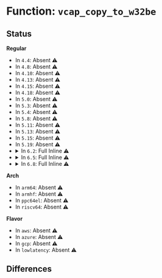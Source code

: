 # Function: <code>vcap_copy_to_w32be</code>

## Status
<b>Regular</b>
<ul>
<li>
In <code>4.4</code>: Absent ⚠️
</li>
<li>
In <code>4.8</code>: Absent ⚠️
</li>
<li>
In <code>4.10</code>: Absent ⚠️
</li>
<li>
In <code>4.13</code>: Absent ⚠️
</li>
<li>
In <code>4.15</code>: Absent ⚠️
</li>
<li>
In <code>4.18</code>: Absent ⚠️
</li>
<li>
In <code>5.0</code>: Absent ⚠️
</li>
<li>
In <code>5.3</code>: Absent ⚠️
</li>
<li>
In <code>5.4</code>: Absent ⚠️
</li>
<li>
In <code>5.8</code>: Absent ⚠️
</li>
<li>
In <code>5.11</code>: Absent ⚠️
</li>
<li>
In <code>5.13</code>: Absent ⚠️
</li>
<li>
In <code>5.15</code>: Absent ⚠️
</li>
<li>
In <code>5.19</code>: Absent ⚠️
</li>
<li>
<details>
<summary>In <code>6.2</code>: Full Inline ⚠️</summary>

**Collision:** Unique Static

**Inline:** Full

**Transformation:** False

**Instances:**

```
In drivers/net/ethernet/microchip/vcap/vcap_api.c (ffffffff81bf61f4)
Location: drivers/net/ethernet/microchip/vcap/vcap_api.c:2144
Inline: True
Inline callers:
  - drivers/net/ethernet/microchip/vcap/vcap_api.c:vcap_copy_from_client_actionfield
  - drivers/net/ethernet/microchip/vcap/vcap_api.c:vcap_copy_from_client_actionfield
  - drivers/net/ethernet/microchip/vcap/vcap_api.c:vcap_copy_from_client_actionfield
  - drivers/net/ethernet/microchip/vcap/vcap_api.c:vcap_copy_from_client_actionfield
  - drivers/net/ethernet/microchip/vcap/vcap_api.c:vcap_copy_from_client_actionfield
  - drivers/net/ethernet/microchip/vcap/vcap_api.c:vcap_copy_from_client_actionfield
  - drivers/net/ethernet/microchip/vcap/vcap_api.c:vcap_copy_from_client_keyfield
  - drivers/net/ethernet/microchip/vcap/vcap_api.c:vcap_copy_from_client_keyfield
  - drivers/net/ethernet/microchip/vcap/vcap_api.c:vcap_copy_from_client_keyfield
  - drivers/net/ethernet/microchip/vcap/vcap_api.c:vcap_copy_from_client_keyfield
  - drivers/net/ethernet/microchip/vcap/vcap_api.c:vcap_copy_from_client_keyfield
  - drivers/net/ethernet/microchip/vcap/vcap_api.c:vcap_copy_from_client_keyfield
  - drivers/net/ethernet/microchip/vcap/vcap_api.c:vcap_copy_from_client_keyfield
  - drivers/net/ethernet/microchip/vcap/vcap_api.c:vcap_copy_from_client_keyfield
  - drivers/net/ethernet/microchip/vcap/vcap_api.c:vcap_copy_from_client_keyfield
  - drivers/net/ethernet/microchip/vcap/vcap_api.c:vcap_copy_from_client_keyfield
  - drivers/net/ethernet/microchip/vcap/vcap_api.c:vcap_copy_from_client_keyfield
  - drivers/net/ethernet/microchip/vcap/vcap_api.c:vcap_copy_from_client_keyfield
```
</details>
</li>
<li>
<details>
<summary>In <code>6.5</code>: Full Inline ⚠️</summary>

**Collision:** Unique Static

**Inline:** Full

**Transformation:** False

**Instances:**

```
In drivers/net/ethernet/microchip/vcap/vcap_api.c (ffffffff81c5a649)
Location: drivers/net/ethernet/microchip/vcap/vcap_api.c:517
Inline: True
Inline callers:
  - drivers/net/ethernet/microchip/vcap/vcap_api.c:vcap_copy_from_client_actionfield
  - drivers/net/ethernet/microchip/vcap/vcap_api.c:vcap_copy_from_client_actionfield
  - drivers/net/ethernet/microchip/vcap/vcap_api.c:vcap_copy_from_client_actionfield
  - drivers/net/ethernet/microchip/vcap/vcap_api.c:vcap_copy_from_client_actionfield
  - drivers/net/ethernet/microchip/vcap/vcap_api.c:vcap_copy_from_client_actionfield
  - drivers/net/ethernet/microchip/vcap/vcap_api.c:vcap_copy_from_client_actionfield
  - drivers/net/ethernet/microchip/vcap/vcap_api.c:vcap_copy_from_client_keyfield
  - drivers/net/ethernet/microchip/vcap/vcap_api.c:vcap_copy_from_client_keyfield
  - drivers/net/ethernet/microchip/vcap/vcap_api.c:vcap_copy_from_client_keyfield
  - drivers/net/ethernet/microchip/vcap/vcap_api.c:vcap_copy_from_client_keyfield
  - drivers/net/ethernet/microchip/vcap/vcap_api.c:vcap_copy_from_client_keyfield
  - drivers/net/ethernet/microchip/vcap/vcap_api.c:vcap_copy_from_client_keyfield
  - drivers/net/ethernet/microchip/vcap/vcap_api.c:vcap_copy_from_client_keyfield
  - drivers/net/ethernet/microchip/vcap/vcap_api.c:vcap_copy_from_client_keyfield
  - drivers/net/ethernet/microchip/vcap/vcap_api.c:vcap_copy_from_client_keyfield
  - drivers/net/ethernet/microchip/vcap/vcap_api.c:vcap_copy_from_client_keyfield
  - drivers/net/ethernet/microchip/vcap/vcap_api.c:vcap_copy_from_client_keyfield
  - drivers/net/ethernet/microchip/vcap/vcap_api.c:vcap_copy_from_client_keyfield
```
</details>
</li>
<li>
<details>
<summary>In <code>6.8</code>: Full Inline ⚠️</summary>

**Collision:** Unique Static

**Inline:** Full

**Transformation:** False

**Instances:**

```
In drivers/net/ethernet/microchip/vcap/vcap_api.c (ffffffff81d10f29)
Location: drivers/net/ethernet/microchip/vcap/vcap_api.c:517
Inline: True
Inline callers:
  - drivers/net/ethernet/microchip/vcap/vcap_api.c:vcap_copy_from_client_actionfield
  - drivers/net/ethernet/microchip/vcap/vcap_api.c:vcap_copy_from_client_actionfield
  - drivers/net/ethernet/microchip/vcap/vcap_api.c:vcap_copy_from_client_actionfield
  - drivers/net/ethernet/microchip/vcap/vcap_api.c:vcap_copy_from_client_actionfield
  - drivers/net/ethernet/microchip/vcap/vcap_api.c:vcap_copy_from_client_actionfield
  - drivers/net/ethernet/microchip/vcap/vcap_api.c:vcap_copy_from_client_actionfield
  - drivers/net/ethernet/microchip/vcap/vcap_api.c:vcap_copy_from_client_keyfield
  - drivers/net/ethernet/microchip/vcap/vcap_api.c:vcap_copy_from_client_keyfield
  - drivers/net/ethernet/microchip/vcap/vcap_api.c:vcap_copy_from_client_keyfield
  - drivers/net/ethernet/microchip/vcap/vcap_api.c:vcap_copy_from_client_keyfield
  - drivers/net/ethernet/microchip/vcap/vcap_api.c:vcap_copy_from_client_keyfield
  - drivers/net/ethernet/microchip/vcap/vcap_api.c:vcap_copy_from_client_keyfield
  - drivers/net/ethernet/microchip/vcap/vcap_api.c:vcap_copy_from_client_keyfield
  - drivers/net/ethernet/microchip/vcap/vcap_api.c:vcap_copy_from_client_keyfield
  - drivers/net/ethernet/microchip/vcap/vcap_api.c:vcap_copy_from_client_keyfield
  - drivers/net/ethernet/microchip/vcap/vcap_api.c:vcap_copy_from_client_keyfield
  - drivers/net/ethernet/microchip/vcap/vcap_api.c:vcap_copy_from_client_keyfield
  - drivers/net/ethernet/microchip/vcap/vcap_api.c:vcap_copy_from_client_keyfield
```
</details>
</li>
</ul>
<b>Arch</b>
<ul>
<li>
In <code>arm64</code>: Absent ⚠️
</li>
<li>
In <code>armhf</code>: Absent ⚠️
</li>
<li>
In <code>ppc64el</code>: Absent ⚠️
</li>
<li>
In <code>riscv64</code>: Absent ⚠️
</li>
</ul>
<b>Flavor</b>
<ul>
<li>
In <code>aws</code>: Absent ⚠️
</li>
<li>
In <code>azure</code>: Absent ⚠️
</li>
<li>
In <code>gcp</code>: Absent ⚠️
</li>
<li>
In <code>lowlatency</code>: Absent ⚠️
</li>
</ul>

## Differences
